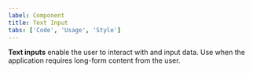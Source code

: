 ```yaml
---
label: Component
title: Text Input
tabs: ['Code', 'Usage', 'Style']
---
```


<page-intro>**Text inputs** enable the user to interact with and input data. Use when the application requires long-form content from the user.</page-intro>

<component 
    name="Text Input"
    component="text-input" 
    variation="text-input"
    codepen="YEZLyd"
    haslightversion="true"
    hasReactVersion="true"
    hasAngularVersion="true"
    >
</component>

<component 
    name="Password Input"
    component="text-input" 
    variation="text-input--password"
    codepen="PyYXeb"
    haslightversion="true"
    hasReactVersion="true"
    >
</component>

<component 
    name="Text Area"
    component="text-area" 
    variation="text-area"
    codepen="yPMjeg"
    haslightversion="true"
    hasReactVersion="true"
    hasAngularVersion="true"
    >
</component>

<component-docs component="text-input"></component-docs>
